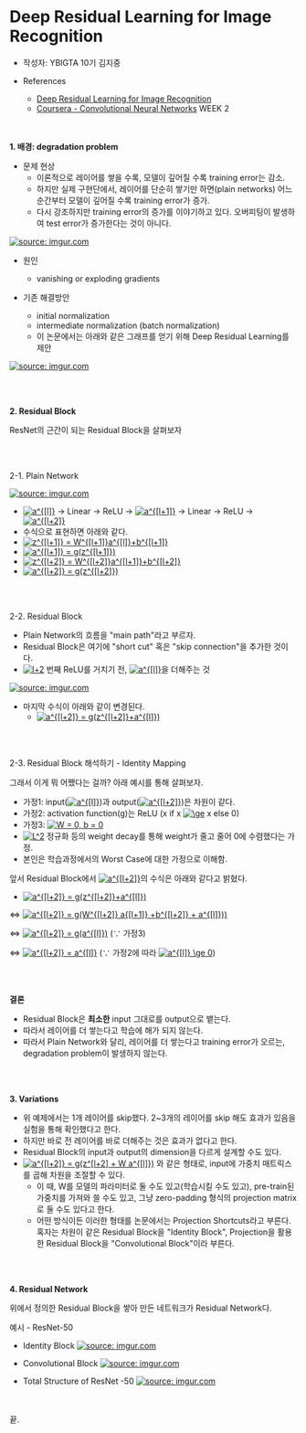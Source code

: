# Deep Residual Learning for Image Recognition

* 작성자: YBIGTA 10기 김지중

* References
    * [Deep Residual Learning for Image Recognition](https://arxiv.org/abs/1512.03385)
    * [Coursera - Convolutional Neural Networks](https://www.coursera.org/learn/convolutional-neural-networks/home/welcome) WEEK 2


<br></br>
**1. 배경: degradation problem**

* 문제 현상
    * 이론적으로 레이어를 쌓을 수록, 모델이 깊어질 수록 training error는 감소.
    * 하지만 실제 구현단에서, 레이어를 단순히 쌓기만 하면(plain networks) 어느 순간부터 모델이 깊어질 수록 training error가 증가.
    * 다시 강조하지만 training error의 증가를 이야기하고 있다. 오버피팅이 발생하여 test error가 증가한다는 것이 아니다.

<a href="https://imgur.com/S3coDg2"><img src="https://i.imgur.com/S3coDg2.png" title="source: imgur.com" /></a>

* 원인
    * vanishing or exploding gradients

* 기존 해결방안
    * initial normalization
    * intermediate normalization (batch normalization)
    * 이 논문에서는 아래와 같은 그래프를 얻기 위해 Deep Residual Learning를 제안

<a href="https://imgur.com/BXBL8c0"><img src="https://i.imgur.com/BXBL8c0.png" title="source: imgur.com" /></a>

<br></br>

**2. Residual Block**

ResNet의 근간이 되는 Residual Block을 살펴보자

<br></br>

2-1. Plain Network

<a href="https://imgur.com/OwXm7Ap"><img src="https://i.imgur.com/OwXm7Ap.png" title="source: imgur.com" /></a>

* <a href="https://www.codecogs.com/eqnedit.php?latex=a^{[l]}" target="_blank"><img src="https://latex.codecogs.com/gif.latex?a^{[l]}" title="a^{[l]}" /></a> → Linear → ReLU → <a href="https://www.codecogs.com/eqnedit.php?latex=a^{[l&plus;1]}" target="_blank"><img src="https://latex.codecogs.com/gif.latex?a^{[l&plus;1]}" title="a^{[l+1]}" /></a> → Linear → ReLU → <a href="https://www.codecogs.com/eqnedit.php?latex=a^{[l&plus;2]}" target="_blank"><img src="https://latex.codecogs.com/gif.latex?a^{[l&plus;2]}" title="a^{[l+2]}" /></a>
* 수식으로 표현하면 아래와 같다.
* <a href="https://www.codecogs.com/eqnedit.php?latex=z^{[l&plus;1]}&space;=&space;W^{[l&plus;1]}a^{[l]}&plus;b^{[l&plus;1]}" target="_blank"><img src="https://latex.codecogs.com/gif.latex?z^{[l&plus;1]}&space;=&space;W^{[l&plus;1]}a^{[l]}&plus;b^{[l&plus;1]}" title="z^{[l+1]} = W^{[l+1]}a^{[l]}+b^{[l+1]}" /></a>
* <a href="https://www.codecogs.com/eqnedit.php?latex=a^{[l&plus;1]}&space;=&space;g(z^{[l&plus;1]})" target="_blank"><img src="https://latex.codecogs.com/gif.latex?a^{[l&plus;1]}&space;=&space;g(z^{[l&plus;1]})" title="a^{[l+1]} = g(z^{[l+1]})" /></a>
* <a href="https://www.codecogs.com/eqnedit.php?latex=z^{[l&plus;2]}&space;=&space;W^{[l&plus;2]}a^{[l&plus;1]}&plus;b^{[l&plus;2]}" target="_blank"><img src="https://latex.codecogs.com/gif.latex?z^{[l&plus;2]}&space;=&space;W^{[l&plus;2]}a^{[l&plus;1]}&plus;b^{[l&plus;2]}" title="z^{[l+2]} = W^{[l+2]}a^{[l+1]}+b^{[l+2]}" /></a>
* <a href="https://www.codecogs.com/eqnedit.php?latex=a^{[l&plus;2]}&space;=&space;g(z^{[l&plus;2]})" target="_blank"><img src="https://latex.codecogs.com/gif.latex?a^{[l&plus;2]}&space;=&space;g(z^{[l&plus;2]})" title="a^{[l+2]} = g(z^{[l+2]})" /></a>

<br></br>

2-2. Residual Block
* Plain Network의 흐름을 "main path"라고 부르자.
* Residual Block은 여기에 "short cut" 혹은 "skip connection"을 추가한 것이다.
* <a href="https://www.codecogs.com/eqnedit.php?latex=l&plus;2" target="_blank"><img src="https://latex.codecogs.com/gif.latex?l&plus;2" title="l+2" /></a> 번째 ReLU를 거치기 전, <a href="https://www.codecogs.com/eqnedit.php?latex=a^{[l]}" target="_blank"><img src="https://latex.codecogs.com/gif.latex?a^{[l]}" title="a^{[l]}" /></a>을 더해주는 것

<a href="https://imgur.com/22rVIQU"><img src="https://i.imgur.com/22rVIQU.png" title="source: imgur.com" /></a>

* 마지막 수식이 아래와 같이 변경된다.
    * <a href="https://www.codecogs.com/eqnedit.php?latex=a^{[l&plus;2]}&space;=&space;g(z^{[l&plus;2]}&plus;a^{[l]})" target="_blank"><img src="https://latex.codecogs.com/gif.latex?a^{[l&plus;2]}&space;=&space;g(z^{[l&plus;2]}&plus;a^{[l]})" title="a^{[l+2]} = g(z^{[l+2]}+a^{[l]})" /></a>

<br></br>

2-3. Residual Block 해석하기 - Identity Mapping

그래서 이게 뭐 어쨌다는 걸까? 아래 예시를 통해 살펴보자.

* 가정1: input(<a href="https://www.codecogs.com/eqnedit.php?latex=a^{[l]}" target="_blank"><img src="https://latex.codecogs.com/gif.latex?a^{[l]}" title="a^{[l]}" /></a>)과 output(<a href="https://www.codecogs.com/eqnedit.php?latex=a^{[l&plus;2]}" target="_blank"><img src="https://latex.codecogs.com/gif.latex?a^{[l&plus;2]}" title="a^{[l+2]}" /></a>)은 차원이 같다.
* 가정2: activation function(g)는 ReLU (x if x <a href="https://www.codecogs.com/eqnedit.php?latex=\ge" target="_blank"><img src="https://latex.codecogs.com/gif.latex?\ge" title="\ge" /></a> x else 0)
* 가정3: <a href="https://www.codecogs.com/eqnedit.php?latex=W&space;=&space;0,&space;b&space;=&space;0" target="_blank"><img src="https://latex.codecogs.com/gif.latex?W&space;=&space;0,&space;b&space;=&space;0" title="W = 0, b = 0" /></a>
* <a href="https://www.codecogs.com/eqnedit.php?latex=L^2" target="_blank"><img src="https://latex.codecogs.com/gif.latex?L^2" title="L^2" /></a> 정규화 등의 weight decay를 통해 weight가 줄고 줄어 0에 수렴했다는 가정.
* 본인은 학습과정에서의 Worst Case에 대한 가정으로 이해함.

앞서 Residual Block에서 <a href="https://www.codecogs.com/eqnedit.php?latex=a^{[l&plus;2]}" target="_blank"><img src="https://latex.codecogs.com/gif.latex?a^{[l&plus;2]}" title="a^{[l+2]}" /></a>의 수식은 아래와 같다고 밝혔다.
* <a href="https://www.codecogs.com/eqnedit.php?latex=a^{[l&plus;2]}&space;=&space;g(z^{[l&plus;2]}&plus;a^{[l]})" target="_blank"><img src="https://latex.codecogs.com/gif.latex?a^{[l&plus;2]}&space;=&space;g(z^{[l&plus;2]}&plus;a^{[l]})" title="a^{[l+2]} = g(z^{[l+2]}+a^{[l]})" /></a>

⇔ <a href="https://www.codecogs.com/eqnedit.php?latex=a^{[l&plus;2]}&space;=&space;g(W^{[l&plus;2]}&space;a{[l&plus;1]}&space;&plus;b^{[l&plus;2]}&space;&plus;&space;a^{[l]}))" target="_blank"><img src="https://latex.codecogs.com/gif.latex?a^{[l&plus;2]}&space;=&space;g(W^{[l&plus;2]}&space;a{[l&plus;1]}&space;&plus;b^{[l&plus;2]}&space;&plus;&space;a^{[l]}))" title="a^{[l+2]} = g(W^{[l+2]} a{[l+1]} +b^{[l+2]} + a^{[l]}))" /></a>

⇔ <a href="https://www.codecogs.com/eqnedit.php?latex=a^{[l&plus;2]}&space;=&space;g(a^{[l]})" target="_blank"><img src="https://latex.codecogs.com/gif.latex?a^{[l&plus;2]}&space;=&space;g(a^{[l]})" title="a^{[l+2]} = g(a^{[l]})" /></a> (∵ 가정3)

⇔ <a href="https://www.codecogs.com/eqnedit.php?latex=a^{[l&plus;2]}&space;=&space;a^{[l]}" target="_blank"><img src="https://latex.codecogs.com/gif.latex?a^{[l&plus;2]}&space;=&space;a^{[l]}" title="a^{[l+2]} = a^{[l]}" /></a> (∵ 가정2에 따라 <a href="https://www.codecogs.com/eqnedit.php?latex=a^{[l]}&space;\ge&space;0" target="_blank"><img src="https://latex.codecogs.com/gif.latex?a^{[l]}&space;\ge&space;0" title="a^{[l]} \ge 0" /></a>)

<br></br>

**결론**
* Residual Block은 **최소한** input 그대로를 output으로 뱉는다.
* 따라서 레이어를 더 쌓는다고 학습에 해가 되지 않는다.
* 따라서 Plain Network와 달리, 레이어를 더 쌓는다고 training error가 오르는, degradation problem이 발생하지 않는다.

<br></br>

**3. Variations**

* 위 예제에서는 1개 레이어를 skip했다. 2~3개의 레이어를 skip 해도 효과가 있음을 실험을 통해 확인했다고 한다.
* 하지만 바로 전 레이어를 바로 더해주는 것은 효과가 없다고 한다.
* Residual Block의 input과 output의 dimension을 다르게 설계할 수도 있다.
* <a href="https://www.codecogs.com/eqnedit.php?latex=a^{[l&plus;2]}&space;=&space;g(z^[l&plus;2]&space;&plus;&space;W&space;a^{[l]})" target="_blank"><img src="https://latex.codecogs.com/gif.latex?a^{[l&plus;2]}&space;=&space;g(z^[l&plus;2]&space;&plus;&space;W&space;a^{[l]})" title="a^{[l+2]} = g(z^[l+2] + W a^{[l]})" /></a> 와 같은 형태로, input에 가중치 매트릭스를 곱해 차원을 조절할 수 있다.
    * 이 때, W를 모델의 파라미터로 둘 수도 있고(학습시킬 수도 있고), pre-train된 가중치를 가져와 쓸 수도 있고, 그냥 zero-padding 형식의 projection matrix로 둘 수도 있다고 한다.
    * 어떤 방식이든 이러한 형태를 논문에서는 Projection Shortcuts라고 부른다. 혹자는 차원이 같은 Residual Block을 "Identity Block", Projection을 활용한 Residual Block을 "Convolutional Block"이라 부른다.

<br></br>

**4. Residual Network**

위에서 정의한 Residual Block을 쌓아 만든 네트워크가 Residual Network다.

예시 - ResNet-50

* Identity Block
<a href="https://imgur.com/PSU1pn7"><img src="https://i.imgur.com/PSU1pn7.png" title="source: imgur.com" /></a>

* Convolutional Block
<a href="https://imgur.com/HOlqylb"><img src="https://i.imgur.com/HOlqylb.png" title="source: imgur.com" /></a>

* Total Structure of ResNet -50
<a href="https://imgur.com/xJ7SNuL"><img src="https://i.imgur.com/xJ7SNuL.png" title="source: imgur.com" /></a>

<br></br>
끝.

